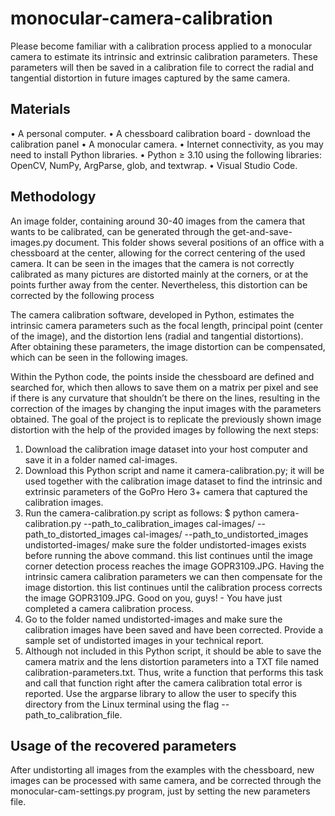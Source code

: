# monocular-camera-calibration

Please become familiar with a calibration process applied to a monocular camera to estimate its intrinsic and extrinsic calibration parameters. These parameters will then be saved in a calibration file to correct the radial and tangential distortion in future images captured by the same camera.

## Materials
•	A personal computer.
•	A chessboard calibration board - download the calibration panel
•	A monocular camera.
•	Internet connectivity, as you may need to install Python libraries.
•	Python ≥ 3.10 using the following libraries: OpenCV, NumPy, ArgParse, glob, and textwrap.
•	Visual Studio Code.

## Methodology
An image folder, containing around 30-40 images from the camera that wants to be calibrated, can be generated through the get-and-save-images.py document. This folder shows several positions of an office with a chessboard at the center, allowing for the correct centering of the used camera. It can be seen in the images that the camera is not correctly calibrated as many pictures are distorted mainly at the corners, or at the points further away from the center. Nevertheless, this distortion can be corrected by the following process

The camera calibration software, developed in Python, estimates the intrinsic camera parameters such as the focal length, principal point (center of the image), and the distortion lens (radial and tangential distortions). After obtaining these parameters, the image distortion can be compensated, which can be seen in the following images.

Within the Python code, the points inside the chessboard are defined and searched for, which then allows to save them on a matrix per pixel and see if there is any curvature that shouldn’t be there on the lines, resulting in the correction of the images by changing the input images with the parameters obtained.
The goal of the project is to replicate the previously shown image distortion with the help of the provided images by following the next steps:
1.	Download the calibration image dataset into your host computer and save it in a folder named cal-images.
2.	Download this Python script and name it camera-calibration.py; it will be used together with the calibration image dataset to find the intrinsic and extrinsic parameters of the GoPro Hero 3+ camera that captured the calibration images.
3.	Run the camera-calibration.py script as follows:  $ python camera-calibration.py --path_to_calibration_images cal-images/ --path_to_distorted_images cal-images/  --path_to_undistorted_images undistorted-images/ make sure the folder undistorted-images exists before running the above command. this list continues until the image corner detection process reaches the image GOPR3109.JPG. Having the intrinsic camera calibration parameters we can then compensate for the image distortion. this list continues until the calibration process corrects the image GOPR3109.JPG. Good on you, guys! - You have just completed a camera calibration process.
4.	Go to the folder named undistorted-images and make sure the calibration images have been saved and have been corrected. Provide a sample set of undistorted images in your technical report. 
5.	Although not included in this Python script, it should be able to save the camera matrix and the lens distortion parameters into a TXT file named calibration-parameters.txt. Thus, write a function that performs this task and call that function right after the camera calibration total error is reported. Use the argparse library to allow the user to specify this directory from the Linux terminal using the flag --path_to_calibration_file.

## Usage of the recovered parameters
After undistorting all images from the examples with the chessboard, new images can be processed with same camera, and be corrected through the monocular-cam-settings.py program, just by setting the new parameters file.
